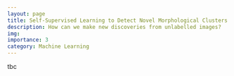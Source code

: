 ```yaml
---
layout: page
title: Self-Supervised Learning to Detect Novel Morphological Clusters
description: How can we make new discoveries from unlabelled images?
img:
importance: 3
category: Machine Learning
---
```


tbc
